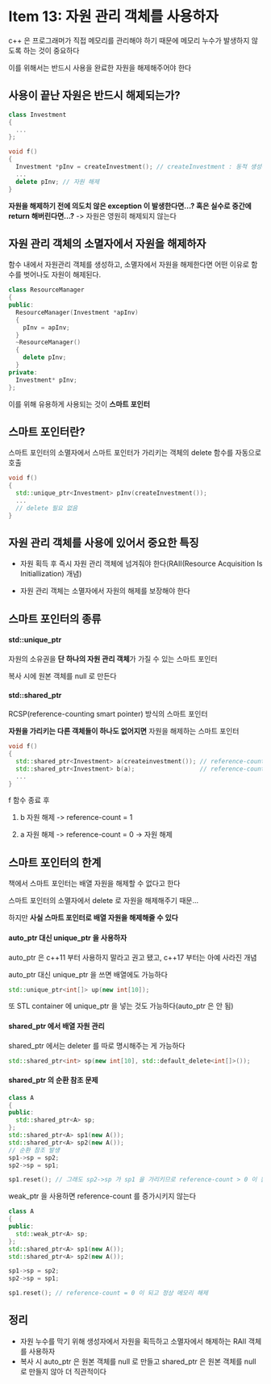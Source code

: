 # Item 13: 자원 관리 객체를 사용하자

c++ 은 프로그래머가 직접 메모리를 관리해야 하기 때문에 메모리 누수가 발생하지 않도록 하는 것이 중요하다

이를 위해서는 반드시 사용을 완료한 자원을 해제해주어야 한다

## 사용이 끝난 자원은 반드시 해제되는가?

```c++
class Investment
{
  ...
};

void f()
{
  Investment *pInv = createInvestment(); // createInvestment : 동적 생성된 Investment object 반환
  ...
  delete pInv; // 자원 해제
}
```

**자원을 해제하기 전에 의도치 않은 exception 이 발생한다면...? 혹은 실수로 중간에 return 해버린다면...?** -> 자원은 영원히 해제되지 않는다



## 자원 관리 객체의 소멸자에서 자원을 해제하자

함수 내에서 자원관리 객체를 생성하고, 소멸자에서 자원을 해제한다면 어떤 이유로 함수를 벗어나도 자원이 해제된다.

```c++
class ResourceManager
{
public:
  ResourceManager(Investment *apInv)
  {
    pInv = apInv;
  }
  ~ResourceManager()
  {
    delete pInv;
  }
private:
  Investment* pInv;
};
```

이를 위해 유용하게 사용되는 것이 **스마트 포인터** 



## 스마트 포인터란?

스마트 포인터의 소멸자에서 스마트 포인터가 가리키는 객체의 delete 함수를 자동으로 호출

```c++
void f()
{
  std::unique_ptr<Investment> pInv(createInvestment());
  ...
  // delete 필요 없음
}
```



## 자원 관리 객체를 사용에 있어서 중요한 특징

- 자원 획득 후 즉시 자원 관리 객체에 넘겨줘야 한다(RAII(Resource Acquisition Is Initiallization) 개념)

- 자원 관리 객체는 소멸자에서 자원의 해제를 보장해야 한다



## 스마트 포인터의 종류

#### std::unique_ptr

자원의 소유권을 **단 하나의 자원 관리 객체**가 가질 수 있는 스마트 포인터

복사 시에 원본 객체를 null 로 만든다

#### std::shared_ptr

RCSP(reference-counting smart pointer) 방식의 스마트 포인터

**자원을 가리키는 다른 객체들이 하나도 없어지면** 자원을 해제하는 스마트 포인터

```c++
void f()
{
  std::shared_ptr<Investment> a(createinvestment()); // reference-count = 1
  std::shared_ptr<Investment> b(a);                  // reference-count = 2
  ...
}
```

f 함수 종료 후

1. b 자원 해제 -> reference-count = 1

2. a 자원 해제 -> reference-count = 0 -> 자원 해제 



## 스마트 포인터의 한계

책에서 스마트 포인터는 배열 자원을 해제할 수 없다고 한다

스마트 포인터의 소멸자에서 delete 로 자원을 해제해주기 때문...

하지만 **사실 스마트 포인터로 배열 자원을 해제해줄 수 있다**

#### auto_ptr 대신 unique_ptr 을 사용하자

auto_ptr 은 c++11 부터 사용하지 말라고 권고 됐고, c++17 부터는 아예 사라진 개념

auto_ptr 대신 unique_ptr 을 쓰면 배열에도 가능하다

```c++
std::unique_ptr<int[]> up(new int[10]);
```

또 STL container 에 unique_ptr 을 넣는 것도 가능하다(auto_ptr 은 안 됨)

#### shared_ptr 에서 배열 자원 관리

shared_ptr 에서는 deleter 를 따로 명시해주는 게 가능하다

```c++
std::shared_ptr<int> sp(new int[10], std::default_delete<int[]>());
```

#### shared_ptr 의 순환 참조 문제

```c++
class A
{
public:
  std::shared_ptr<A> sp;
};
std::shared_ptr<A> sp1(new A());
std::shared_ptr<A> sp2(new A());
// 순환 참조 발생
sp1->sp = sp2;
sp2->sp = sp1;

sp1.reset(); // 그래도 sp2->sp 가 sp1 을 가리키므로 reference-count > 0 이 됨
```

weak_ptr 을 사용하면 reference-count 를 증가시키지 않는다

```c++
class A
{
public:
  std::weak_ptr<A> sp;
};
std::shared_ptr<A> sp1(new A());
std::shared_ptr<A> sp2(new A());

sp1->sp = sp2;
sp2->sp = sp1;

sp1.reset(); // reference-count = 0 이 되고 정상 메모리 해제
```



## 정리

- 자원 누수를 막기 위해 생성자에서 자원을 획득하고 소멸자에서 해제하는 RAII 객체를 사용하자
- 복사 시 auto_ptr 은 원본 객체를 null 로 만들고 shared_ptr 은 원본 객체를 null 로 만들지 않아 더 직관적이다